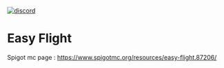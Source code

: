 [![discord](https://discord.com/api/guilds/793888620079480843/embed.png)](https://discord.gg/M83rMvrG6H)
# Easy Flight
Spigot mc page : https://www.spigotmc.org/resources/easy-flight.87206/
